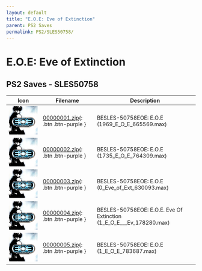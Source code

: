 ```yaml
---
layout: default
title: "E.O.E: Eve of Extinction"
parent: PS2 Saves
permalink: PS2/SLES50758/
---
```

# E.O.E: Eve of Extinction

## PS2 Saves - SLES50758

| Icon | Filename | Description |
|------|----------|-------------|
| ![E.O.E: Eve of Extinction](icon0.png) | [00000001.zip](00000001.zip){: .btn .btn-purple } | BESLES-50758EOE: E.O.E (1969_E_O_E_665569.max) |
| ![E.O.E: Eve of Extinction](icon0.png) | [00000002.zip](00000002.zip){: .btn .btn-purple } | BESLES-50758EOE: E.O.E (1735_E_O_E_764309.max) |
| ![E.O.E: Eve of Extinction](icon0.png) | [00000003.zip](00000003.zip){: .btn .btn-purple } | BESLES-50758EOE: E.O.E (0_Eve_of_Ext_630093.max) |
| ![E.O.E: Eve of Extinction](icon0.png) | [00000004.zip](00000004.zip){: .btn .btn-purple } | BESLES-50758EOE: E.O.E.  Eve Of Extinction (1_E_O_E___Ev_178280.max) |
| ![E.O.E: Eve of Extinction](icon0.png) | [00000005.zip](00000005.zip){: .btn .btn-purple } | BESLES-50758EOE: E.O.E (1_E_O_E_783687.max) |
